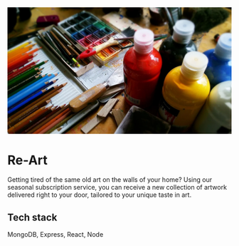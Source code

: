 <img alt="art" src="public/art.jpg">

# Re-Art

Getting tired of the same old art on the walls of your home? Using our seasonal subscription service, you can receive a new collection of artwork delivered right to your door, tailored to your unique taste in art.

## Tech stack

MongoDB, Express, React, Node